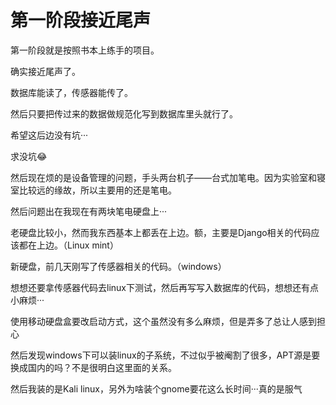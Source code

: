 # 第一阶段接近尾声

第一阶段就是按照书本上练手的项目。

确实接近尾声了。

数据库能读了，传感器能传了。

然后只要把传过来的数据做规范化写到数据库里头就行了。

希望这后边没有坑···

求没坑😂



然后现在烦的是设备管理的问题，手头两台机子——台式加笔电。因为实验室和寝室比较远的缘故，所以主要用的还是笔电。

然后问题出在我现在有两块笔电硬盘上···

老硬盘比较小，然而我东西基本上都丢在上边。额，主要是Django相关的代码应该都在上边。（Linux mint）

新硬盘，前几天刚写了传感器相关的代码。（windows）

想想还要拿传感器代码去linux下测试，然后再写写入数据库的代码，想想还有点小麻烦···

使用移动硬盘盒要改启动方式，这个虽然没有多么麻烦，但是弄多了总让人感到担心



然后发现windows下可以装linux的子系统，不过似乎被阉割了很多，APT源是要换成国内的吗？不是很明白这里面的关系。

然后我装的是Kali linux，另外为啥装个gnome要花这么长时间···真的是服气